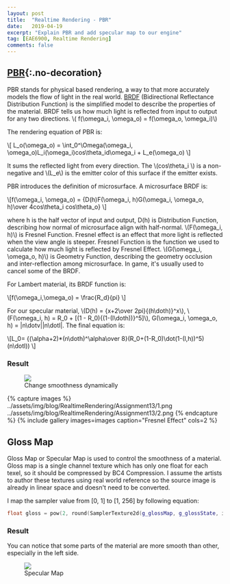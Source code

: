 ```yaml
---
layout: post
title:  "Realtime Rendering - PBR"
date:   2019-04-19
excerpt: "Explain PBR and add specular map to our engine"
tag: [EAE6900, Realtime Rendering]
comments: false
---
```


## [PBR](https://en.wikipedia.org/wiki/Physically_based_rendering){:.no-decoration}
PBR stands for physical based rendering, a way to that more accurately models the flow of light in the real world. [BRDF](https://en.wikipedia.org/wiki/Bidirectional_reflectance_distribution_function) (Bidirectional Reflectance Distribution Function) is the simplified model to describe the properties of the material. BRDF tells us how much light is reflected from input to output for any two directions. \\( f(\omega_i, \omega_o) = f(\omega_o, \omega_i)\\)

The rendering equation of PBR is:

\\[ L_o(\omega_o) =  \int_0^\Omega(\omega_i, \omega_o)L_i(\omega_i)cos\theta_id\omega_i + L_e(\omega_o) \\]

It sums the reflected light from every direction. The \\(cos\theta_i \\) is a non-negative and \\(L_e\\) is the emitter color of this surface if the emitter exists. 

PBR introduces the definition of microsurface. A microsurface BRDF is:

\\[f(\omega_i, \omega_o) = {D(h)F(\omega_i, h)G(\omega_i, \omega_o, h)\over 4cos\theta_i cos\theta_o} \\]

where h is the half vector of input and output, D(h) is Distribution Function, describing how normal of microsurface align with half-normal. \\(F(\omega_i, h)\\) is Fresnel Function. Fresnel effect is an effect that more light is reflected when the view angle is steeper. Fresnel Function is the function we used to calculate how much light is reflected by Fresnel Effect. \\(G(\omega_i, \omega_o, h)\\) is Geometry Function, describing the geometry occlusion and inter-reflection among microsurface. In game, it's usually used to cancel some of the BRDF.

For Lambert material, its BRDF function is:

\\[f(\omega_i,\omega_o) = \frac{R_d}{pi} \\]

For our specular material, \\(D(h) = {x+2\over 2pi}{(h\doth)}^x\\), \\(F(\omega_i, h) = R_0 + [(1 - R_0){(1-(l\doth))}^5]\\),
G(\omega_i, \omega_o, h) = |n\dotv||n\dotl|. The final equation is:

\\[L_0= {(\alpha+2)*(n\doth)^\alpha\over 8}(R_0+(1-R_0)\dot(1-(l,h))^5)(n\dotl)) \\]

### Result

<figure>
	<a href="../assets/img/blog/RealtimeRendering/Assignment13/1.gif"><img src="../assets/img/blog/RealtimeRendering/Assignment13/1.gif"></a>
    <figcaption>Change smoothness dynamically</figcaption>
</figure>

{% capture images %}
    ../assets/img/blog/RealtimeRendering/Assignment13/1.png
    ../assets/img/blog/RealtimeRendering/Assignment13/2.png
{% endcapture %}
{% include gallery images=images caption="Fresnel Effect" cols=2 %}


## Gloss Map
Gloss Map or Specular Map is used to control the smoothness of a material. Gloss map is a single channel texture which has only one float for each texel, so it should be compressed by BC4 Compression. I assume the artists to author these textures using real world reference so the source image is already in linear space and doesn't need to be converted. 

I map the sampler value from [0, 1] to [1, 256] by following equation:
~~~c++
float gloss = pow(2, round(SamplerTexture2d(g_glossMap, g_glossState, i_texcoord) * 8));
~~~

### Result

You can notice that some parts of the material are more smooth than other, especially in the left side.

<figure>
	<a href="../assets/img/blog/RealtimeRendering/Assignment13/2.gif"><img src="../assets/img/blog/RealtimeRendering/Assignment13/2.gif"></a>
    <figcaption>Specular Map</figcaption>
</figure>
